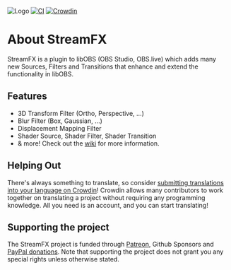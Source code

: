 ![Logo](https://cdn.xaymar.com/obs/streamfx/logo.svg)
[![CI](https://github.com/Xaymar/obs-StreamFX/workflows/CI/badge.svg)](https://github.com/Xaymar/obs-StreamFX/actions) [![Crowdin](https://d322cqt584bo4o.cloudfront.net/obs-stream-effects/localized.svg)](https://crowdin.com/project/obs-stream-effects)

# About StreamFX
StreamFX is a plugin to libOBS (OBS Studio, OBS.live) which adds many new Sources, Filters and Transitions that enhance and extend the functionality in libOBS.

## Features
* 3D Transform Filter (Ortho, Perspective, ...)
* Blur Filter (Box, Gaussian, ...)
* Displacement Mapping Filter
* Shader Source, Shader Filter, Shader Transition
* & more! Check out the [wiki](https://github.com/Xaymar/obs-StreamFX/wiki) for more information.

## Helping Out
There's always something to translate, so consider [submitting translations into your language on Crowdin](https://crowdin.com/project/obs-stream-effects)! Crowdin allows many contributors to work together on translating a project without requiring any programming knowledge. All you need is an account, and you can start translating!

## Supporting the project
The StreamFX project is funded through [Patreon](https://www.patreon.com/Xaymar), Github Sponsors and [PayPal donations](https://www.paypal.me/xaymar). Note that supporting the project does not grant you any special rights unless otherwise stated.
